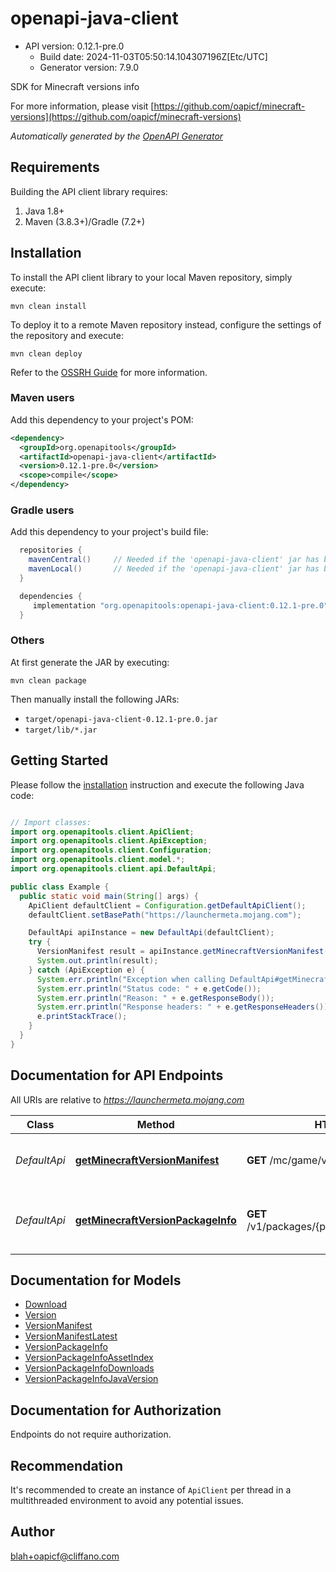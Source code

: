 # openapi-java-client


- API version: 0.12.1-pre.0
  - Build date: 2024-11-03T05:50:14.104307196Z[Etc/UTC]
  - Generator version: 7.9.0

SDK for Minecraft versions info

  For more information, please visit [https://github.com/oapicf/minecraft-versions](https://github.com/oapicf/minecraft-versions)

*Automatically generated by the [OpenAPI Generator](https://openapi-generator.tech)*


## Requirements

Building the API client library requires:
1. Java 1.8+
2. Maven (3.8.3+)/Gradle (7.2+)

## Installation

To install the API client library to your local Maven repository, simply execute:

```shell
mvn clean install
```

To deploy it to a remote Maven repository instead, configure the settings of the repository and execute:

```shell
mvn clean deploy
```

Refer to the [OSSRH Guide](http://central.sonatype.org/pages/ossrh-guide.html) for more information.

### Maven users

Add this dependency to your project's POM:

```xml
<dependency>
  <groupId>org.openapitools</groupId>
  <artifactId>openapi-java-client</artifactId>
  <version>0.12.1-pre.0</version>
  <scope>compile</scope>
</dependency>
```

### Gradle users

Add this dependency to your project's build file:

```groovy
  repositories {
    mavenCentral()     // Needed if the 'openapi-java-client' jar has been published to maven central.
    mavenLocal()       // Needed if the 'openapi-java-client' jar has been published to the local maven repo.
  }

  dependencies {
     implementation "org.openapitools:openapi-java-client:0.12.1-pre.0"
  }
```

### Others

At first generate the JAR by executing:

```shell
mvn clean package
```

Then manually install the following JARs:

* `target/openapi-java-client-0.12.1-pre.0.jar`
* `target/lib/*.jar`

## Getting Started

Please follow the [installation](#installation) instruction and execute the following Java code:

```java

// Import classes:
import org.openapitools.client.ApiClient;
import org.openapitools.client.ApiException;
import org.openapitools.client.Configuration;
import org.openapitools.client.model.*;
import org.openapitools.client.api.DefaultApi;

public class Example {
  public static void main(String[] args) {
    ApiClient defaultClient = Configuration.getDefaultApiClient();
    defaultClient.setBasePath("https://launchermeta.mojang.com");

    DefaultApi apiInstance = new DefaultApi(defaultClient);
    try {
      VersionManifest result = apiInstance.getMinecraftVersionManifest();
      System.out.println(result);
    } catch (ApiException e) {
      System.err.println("Exception when calling DefaultApi#getMinecraftVersionManifest");
      System.err.println("Status code: " + e.getCode());
      System.err.println("Reason: " + e.getResponseBody());
      System.err.println("Response headers: " + e.getResponseHeaders());
      e.printStackTrace();
    }
  }
}

```

## Documentation for API Endpoints

All URIs are relative to *https://launchermeta.mojang.com*

Class | Method | HTTP request | Description
------------ | ------------- | ------------- | -------------
*DefaultApi* | [**getMinecraftVersionManifest**](docs/DefaultApi.md#getMinecraftVersionManifest) | **GET** /mc/game/version_manifest.json | Get Minecraft version manifest
*DefaultApi* | [**getMinecraftVersionPackageInfo**](docs/DefaultApi.md#getMinecraftVersionPackageInfo) | **GET** /v1/packages/{packageId}/{versionId}.json | Get Minecraft version package info


## Documentation for Models

 - [Download](docs/Download.md)
 - [Version](docs/Version.md)
 - [VersionManifest](docs/VersionManifest.md)
 - [VersionManifestLatest](docs/VersionManifestLatest.md)
 - [VersionPackageInfo](docs/VersionPackageInfo.md)
 - [VersionPackageInfoAssetIndex](docs/VersionPackageInfoAssetIndex.md)
 - [VersionPackageInfoDownloads](docs/VersionPackageInfoDownloads.md)
 - [VersionPackageInfoJavaVersion](docs/VersionPackageInfoJavaVersion.md)


<a id="documentation-for-authorization"></a>
## Documentation for Authorization

Endpoints do not require authorization.


## Recommendation

It's recommended to create an instance of `ApiClient` per thread in a multithreaded environment to avoid any potential issues.

## Author

blah+oapicf@cliffano.com

